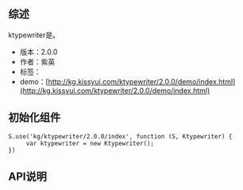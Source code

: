 ## 综述

ktypewriter是。

* 版本：2.0.0
* 作者：紫英
* 标签：
* demo：[http://kg.kissyui.com/ktypewriter/2.0.0/demo/index.html](http://kg.kissyui.com/ktypewriter/2.0.0/demo/index.html)

## 初始化组件

    S.use('kg/ktypewriter/2.0.0/index', function (S, Ktypewriter) {
         var ktypewriter = new Ktypewriter();
    })

## API说明
